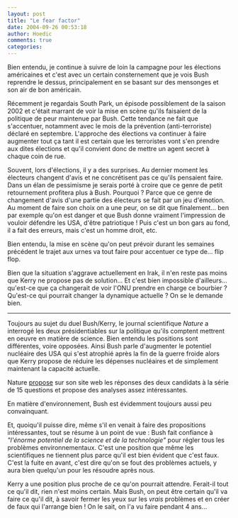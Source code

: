 ```yaml
---
layout: post
title: "Le fear factor"
date: 2004-09-26 00:53:18
author: Hoedic
comments: true
categories: 
---
```



Bien entendu, je continue à suivre de loin la campagne pour les élections américaines et c'est avec un certain consternement que je vois Bush reprendre le dessus, principalement en se basant sur des mensonges et son air de bon américain.

Récemment je regardais South Park, un épisode possiblement de la saison 2002 et c'était marrant de voir la mise en scène qu'ils faisaient de la politique de peur maintenue par Bush. Cette tendance ne fait que s'accentuer, notamment avec le mois de la prévention (anti-terroriste) déclaré en septembre. L'approche des élections va continuer à faire augmenter tout ça tant il est certain que les terroristes vont s'en prendre aux dites élections et qu'il convient donc de mettre un agent secret à chaque coin de rue.

Souvent, lors d'élections, il y a des surprises. Au dernier moment les électeurs changent d'avis et ne concrétisent pas ce qu'ils pensaient faire. Dans un élan de pessimisme je serais porté à croire que ce genre de petit retournement profitera plus à Bush. Pourquoi ? Parce que ce genre de changement d'avis d'une partie des électeurs se fait par un jeu d'émotion. Au moment de faire son choix on a une peur, on se dit que finalement... ben par exemple qu'on est danger et que Bush donne vraiment l'impression de vouloir défendre les USA, d'être patriotique ! Puis c'est un bon gars au fond, il a fait des erreurs, mais c'est un homme droit, etc.

Bien entendu, la mise en scène qu'on peut prévoir durant les semaines précédent le trajet aux urnes va tout faire pour accentuer ce type de... flip flop.

Bien que la situation s'aggrave actuellement en Irak, il n'en reste pas moins que Kerry ne propose pas de solution... Et c'est bien impossible d'ailleurs... qu'est-ce que ça changerait de voir l'ONU prendre en charge ce bourbier ? Qu'est-ce qui pourrait changer la dynamique actuelle ? On se le demande bien.

***

Toujours au sujet du duel Bush/Kerry, le journal scientifique *Nature* a interrogé les deux présidentiables sur la politique qu'ils comptent mettrent en oeuvre en matière de science. Bien entendu les positions sont différentes, voire opposées. Ainsi Bush parle d'augmenter le potentiel nucléaire des USA qui s'est atrophié après la fin de la guerre froide alors que Kerry propose de réduire les dépenses nucléaires et de simplement maintenant la capacité actuelle.

Nature [propose](http://www.nature.com/news/specials/uselection/index.html) sur son site web les réponses des deux candidats à la série de 15 questions et propose des analyses assez intéressantes.

En matière d'environnement, Bush est évidemment toujours aussi peu convainquant.

Et, quoiqu'il puisse dire, même s'il en venait à faire des propositions intéressantes, tout se résume à un point de vue : Bush fait confiance à *"l'énorme potentiel de la science et de la technologie"* pour régler tous les problèmes environnementaux. C'est une position que même les scientifiques ne tiennent plus parce qu'il est bien évident que c'est faux. C'est la fuite en avant, c'est dire qu'on se fout des problèmes actuels, y aura bien quelqu'un pour les résoudre après nous.

Kerry a une position plus proche de ce qu'on pourrait attendre. Ferait-il tout ce qu'il dit, rien n'est moins certain. Mais Bush, on peut être certain qu'il va faire ce qu'il dit, à savoir fermer les yeux sur les *vrais* problèmes et en créer de faux qui l'arrange bien ! On le sait, on l'a vu faire pendant 4 ans...